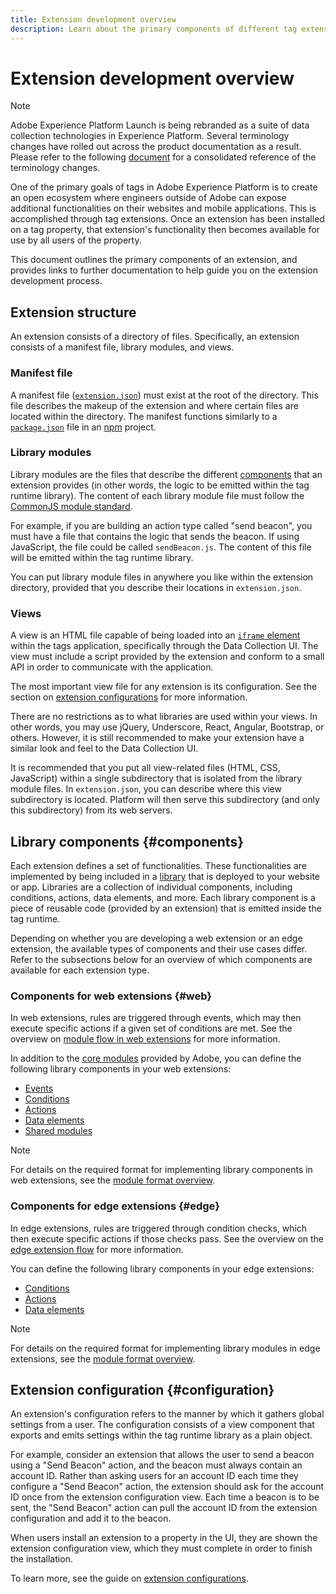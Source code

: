 ```yaml
---
title: Extension development overview
description: Learn about the primary components of different tag extension types and the extension development process in Adobe Experience Platform.
---
```

# Extension development overview

>[!NOTE]
>
>Adobe Experience Platform Launch is being rebranded as a suite of data collection technologies in Experience Platform. Several terminology changes have rolled out across the product documentation as a result. Please refer to the following [document](../term-updates.md) for a consolidated reference of the terminology changes.

One of the primary goals of tags in Adobe Experience Platform is to create an open ecosystem where engineers outside of Adobe can expose additional functionalities on their websites and mobile applications. This is accomplished through tag extensions. Once an extension has been installed on a tag property, that extension's functionality then becomes available for use by all users of the property.

This document outlines the primary components of an extension, and provides links to further documentation to help guide you on the extension development process.

## Extension structure

An extension consists of a directory of files. Specifically, an extension consists of a manifest file, library modules, and views.

### Manifest file

A manifest file ([`extension.json`](./manifest.md)) must exist at the root of the directory. This file describes the makeup of the extension and where certain files are located within the directory. The manifest functions similarly to a [`package.json`](https://docs.npmjs.com/files/package.json) file in an [npm](https://www.npmjs.com/) project.

### Library modules

Library modules are the files that describe the different [components](#components) that an extension provides (in other words, the logic to be emitted within the tag runtime library). The content of each library module file must follow the [CommonJS module standard](http://wiki.commonjs.org/wiki/Modules/1.1.1).

For example, if you are building an action type called "send beacon", you must have a file that contains the logic that sends the beacon. If using JavaScript, the file could be called `sendBeacon.js`. The content of this file will be emitted within the tag runtime library.

You can put library module files in anywhere you like within the extension directory, provided that you describe their locations in `extension.json`.

### Views

A view is an HTML file capable of being loaded into an [`iframe` element](https://developer.mozilla.org/en-US/docs/Web/HTML/Element/iframe) within the tags application, specifically through the Data Collection UI. The view must include a script provided by the extension and conform to a small API in order to communicate with the application.

The most important view file for any extension is its configuration. See the section on [extension configurations](#configuration) for more information.

There are no restrictions as to what libraries are used within your views. In other words, you may use jQuery, Underscore, React, Angular, Bootstrap, or others. However, it is still recommended to make your extension have a similar look and feel to the Data Collection UI.

It is recommended that you put all view-related files (HTML, CSS, JavaScript) within a single subdirectory that is isolated from the library module files. In `extension.json`, you can describe where this view subdirectory is located. Platform will then serve this subdirectory (and only this subdirectory) from its web servers.

## Library components {#components}

Each extension defines a set of functionalities. These functionalities are implemented by being included in a [library](../ui/publishing/libraries.md) that is deployed to your website or app. Libraries are a collection of individual components, including conditions, actions, data elements, and more. Each library component is a piece of reusable code (provided by an extension) that is emitted inside the tag runtime.

Depending on whether you are developing a web extension or an edge extension, the available types of components and their use cases differ. Refer to the subsections below for an overview of which components are available for each extension type.

### Components for web extensions {#web}

In web extensions, rules are triggered through events, which may then execute specific actions if a given set of conditions are met. See the overview on [module flow in web extensions](./web/flow.md) for more information.

In addition to the [core modules](./web/core.md) provided by Adobe, you can define the following library components in your web extensions:

* [Events](./web/event-types.md)
* [Conditions](./web/condition-types.md)
* [Actions](./web/action-types.md)
* [Data elements](./web/data-element-types.md)
* [Shared modules](./web/shared.md)

>[!NOTE]
>
>For details on the required format for implementing library components in web extensions, see the [module format overview](./web/format.md).

### Components for edge extensions {#edge}

In edge extensions, rules are triggered through condition checks, which then execute specific actions if those checks pass. See the overview on the [edge extension flow](./edge/flow.md) for more information.

You can define the following library components in your edge extensions:

* [Conditions](./edge/condition-types.md)
* [Actions](./edge/action-types.md)
* [Data elements](./edge/data-element-types.md)

>[!NOTE]
>
>For details on the required format for implementing library modules in edge extensions, see the [module format overview](./edge/format.md).

## Extension configuration {#configuration}

An extension's configuration refers to the manner by which it gathers global settings from a user. The configuration consists of a view component that exports and emits settings within the tag runtime library as a plain object.

For example, consider an extension that allows the user to send a beacon using a "Send Beacon" action, and the beacon must always contain an account ID. Rather than asking users for an account ID each time they configure a "Send Beacon" action, the extension should ask for the account ID once from the extension configuration view. Each time a beacon is to be sent, the "Send Beacon" action can pull the account ID from the extension configuration and add it to the beacon.

When users install an extension to a property in the UI, they are shown the extension configuration view, which they must complete in order to finish the installation.

To learn more, see the guide on [extension configurations](./configuration.md).
